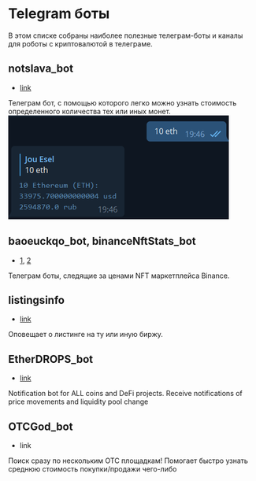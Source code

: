 # Telegram боты
В этом списке собраны наиболее полезные телеграм-боты и каналы для роботы с криптовалютой в телеграме.
## notslava_bot
- [link](https://t.me/anything_notslava_bot)

Телеграм бот, с помощью которого легко можно узнать стоимость определенного количества тех или иных монет.
![](_attachments/59e56aba244e48a37866808012127987.png)

## baoeuckqo_bot, binanceNftStats_bot
- [1](https://t.me/baoeuckqo_bot), [2](https://t.me/binanceNftStats_bot)

Телеграм боты, следящие за ценами NFT маркетплейса Binance.

## listingsinfo
- [link](https://t.me/listingsinfo)

Оповещает о листинге на ту или иную биржу.

## EtherDROPS_bot
- [link](https://t.me/EtherDROPS1_bot)

Notification bot for ALL coins and DeFi projects. Receive notifications of price movements and liquidity pool change

## OTCGod_bot
- link

Поиск сразу по нескольким OTC площадкам! Помогает быстро узнать среднюю стоимость покупки/продажи чего-либо